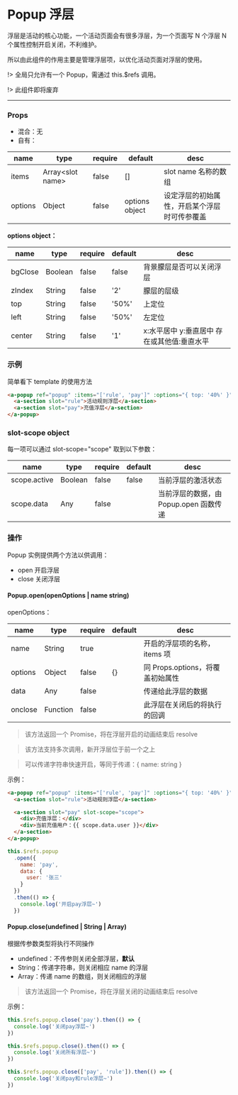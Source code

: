 # Popup 浮层

浮层是活动的核心功能，一个活动页面会有很多浮层，为一个页面写 N 个浮层 N 个属性控制开启关闭，不利维护。

所以由此组件的作用主要是管理浮层项，以优化活动页面对浮层的使用。

!> 全局只允许有一个 Popup，需通过 this.\$refs 调用。

!> 此组件即将废弃

---

### Props

- 混合：无
- 自有：

| name    | type               | require | default        | desc                                         |
| ------- | ------------------ | ------- | -------------- | -------------------------------------------- |
| items   | Array\<slot name\> | false   | []             | slot name 名称的数组                         |
| options | Object             | false   | options object | 设定浮层的初始属性，开启某个浮层时可传参覆盖 |

**options object：**

| name    | type    | require | default | desc                                        |
| ------- | ------- | ------- | ------- | ------------------------------------------- |
| bgClose | Boolean | false   | false   | 背景朦层是否可以关闭浮层                    |
| zIndex  | String  | false   | '2'     | 朦层的层级                                  |
| top     | String  | false   | '50%'   | 上定位                                      |
| left    | String  | false   | '50%'   | 左定位                                      |
| center  | String  | false   | '1'     | x:水平居中 y:垂直居中 存在或其他值:垂直水平 |

### 示例

简单看下 template 的使用方法

```html
<a-popup ref="popup" :items="['rule', 'pay']" :options="{ top: '40%' }">
  <a-section slot="rule">活动规则浮层</a-section>
  <a-section slot="pay">充值浮层</a-section>
</a-popup>
```

### slot-scope object

每一项可以通过 slot-scope="scope" 取到以下参数：

| name         | type    | require | default | desc                                   |
| ------------ | ------- | ------- | ------- | -------------------------------------- |
| scope.active | Boolean | false   | false   | 当前浮层的激活状态                     |
| scope.data   | Any     | false   |         | 当前浮层的数据，由 Popup.open 函数传递 |

### 操作

Popup 实例提供两个方法以供调用：

- open 开启浮层
- close 关闭浮层

#### Popup.open(openOptions | name string)

openOptions：

| name    | type     | require | default | desc                             |
| ------- | -------- | ------- | ------- | -------------------------------- |
| name    | String   | true    |         | 开启的浮层项的名称，items 项     |
| options | Object   | false   | {}      | 同 Props.options，将覆盖初始属性 |
| data    | Any      | false   |         | 传递给此浮层的数据               |
| onclose | Function | false   |         | 此浮层在关闭后的将执行的回调     |

> 该方法返回一个 Promise，将在浮层开启的动画结束后 resolve

> 该方法支持多次调用，新开浮层位于前一个之上

> 可以传递字符串快速开启，等同于传递：{ name: string }

示例：

```html
<a-popup ref="popup" :items="['rule', 'pay']" :options="{ top: '40%' }">
  <a-section slot="rule">活动规则浮层</a-section>

  <a-section slot="pay" slot-scope="scope">
    <div>充值浮层：</div>
    <div>当前充值用户：{{ scope.data.user }}</div>
  </a-section>
</a-popup>
```

```js
this.$refs.popup
  .open({
    name: 'pay',
    data: {
      user: '张三'
    }
  })
  .then(() => {
    console.log('开启pay浮层~')
  })
```

#### Popup.close(undefined | String | Array)

根据传参数类型将执行不同操作

- undefined：不传参则关闭全部浮层，**默认**
- String：传递字符串，则关闭相应 name 的浮层
- Array：传递 name 的数组，则关闭相应的浮层

> 该方法返回一个 Promise，将在浮层关闭的动画结束后 resolve

示例：

```js
this.$refs.popup.close('pay').then(() => {
  console.log('关闭pay浮层~')
})

this.$refs.popup.close().then(() => {
  console.log('关闭所有浮层~')
})

this.$refs.popup.close(['pay', 'rule']).then(() => {
  console.log('关闭pay和rule浮层~')
})
```
